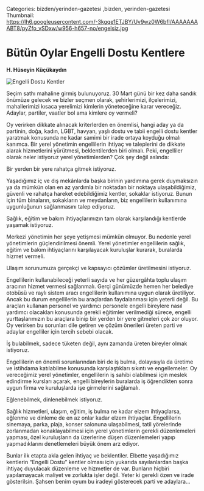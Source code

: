 Categories: bizden/yerinden-gazetesi ,bizden, yerinden-gazetesi
Thumbnail: https://lh6.googleusercontent.com/-3kgqe1ETJBY/Uv9wz0W6bfI/AAAAAAAABT8/pyZfo_vSDxw/w956-h657-no/engelsiz.jpg


# Bütün Oylar Engelli Dostu Kentlere

**H. Hüseyin Küçükaydın**

![Engelli Dostu Kentler](https://lh6.googleusercontent.com/-3kgqe1ETJBY/Uv9wz0W6bfI/AAAAAAAABT8/pyZfo_vSDxw/w956-h657-no/engelsiz.jpg)

Seçim sathı mahaline girmiş bulunuyoruz. 30 Mart günü bir kez daha sandık önümüze gelecek ve bizler seçmen olarak, şehirlerimizi, ilçelerimizi, mahallerimizi kısaca yerelimizi kimlerin yöneteceğine karar vereceğiz. Adaylar, partiler, vaatler bol ama kimlere oy vermeli?

Oy verirken dikkate alınacak kriterlerden en önemlisi, hangi aday ya da partinin, doğa, kadın, LGBT, havyan, yaşlı dostu ve tabii engelli dostu kentler yaratmak konusunda ne kadar samimi bir irade ortaya koyduğu olmalı kanımca. Bir yerel yönetimin engellilerin ihtiyaç ve taleplerini de dikkate alarak hizmetlerini yürütmesi, beklentilerden biri olmalı. Peki, engelliler olarak neler istiyoruz yerel yönetimlerden? Çok şey değil aslında:

Bir yerden bir yere rahatça gitmek istiyoruz.

Yaşadığımız iç ve dış mekânlarda başka birinin yardımına gerek duymaksızın ya da mümkün olan en az yardımla bir noktadan bir noktaya ulaşabildiğimiz, güvenli ve rahatça hareket edebildiğimiz kentler, sokaklar istiyoruz. Bunun için tüm binaların, sokakların ve meydanların, biz engellilerin kullanımına uygunluğunun sağlanmasını talep ediyoruz.

Sağlık, eğitim ve bakım ihtiyaçlarımızın tam olarak karşılandığı kentlerde yaşamak istiyoruz. 

Merkezi yönetimin her şeye yetişmesi mümkün olmuyor. Bu nedenle yerel yönetimlerin güçlendirilmesi önemli. Yerel yönetimler engellilerin sağlık, eğitim ve bakım ihtiyaçlarını karşılayacak kuruluşlar kurarak, buralarda hizmet vermeli.

Ulaşım sorunumuza gerçekçi ve kapsayıcı çözümler üretilmesini istiyoruz.

Engellilerin kullanabileceği yeterli sayıda ve her güzergâhta toplu ulaşım aracının hizmet vermesi sağlanmalı. Gerçi günümüzde hemen her belediye otobüsü ve raylı sistem aracı engellilerin kullanımına uygun olarak üretiliyor. Ancak bu durum engellilerin bu araçlardan faydalanması için yeterli değil. Bu araçları kullanan personel ve yardımcı personele engelli bireylere nasıl yardımcı olacakları konusunda gerekli eğitimler verilmediği sürece, engelli yurttaşlarımızın bu araçlara binip bir yerden bir yere gitmeleri çok zor oluyor. Oy verirken bu sorunları dile getiren ve çözüm önerileri üreten parti ve adaylar engelliler için tercih sebebi olacak.

İş bulabilmek, sadece tüketen değil, aynı zamanda üreten bireyler olmak istiyoruz.

Engellilerin en önemli sorunlarından biri de iş bulma, dolayısıyla da üretime ve istihdama katılabilme konusunda karşılaştıkları sıkıntı ve engellemeler. Oy vereceğimiz yerel yönetimler, engellilerin iş sahibi olabilmesi için meslek edindirme kursları açarak, engelli bireylerin buralarda iş öğrendikten sonra uygun firma ve kuruluşlarda işe girmelerini sağlamalı.

Eğlenebilmek, dinlenebilmek istiyoruz.

Sağlık hizmetleri, ulaşım, eğitim, iş bulma ne kadar elzem ihtiyaçlarsa, eğlenme ve dinleme de en az onlar kadar elzem ihtiyaçlar. Engellilerin sinemaya, parka, plaja, konser salonuna ulaşabilmesi, tatil yörelerinde zorlanmadan konaklayabilmesi için yerel yönetimlerin gerekli düzenlemeleri yapması, özel kuruluşların da üzerlerine düşen düzenlemeleri yapıp yapmadıklarını denetlemeleri büyük önem arz ediyor. 

Bunlar ilk etapta akla gelen ihtiyaç ve beklentiler. Elbette yaşadığımız kentlerin  “Engelli Dostu” kentler olması için yukarıda sayılanlardan başka ihtiyaç duyulacak düzenleme ve hizmetler de var. Bunların hiçbiri yapılamayacak maliyet ve zorlukta işler değil. Yeter ki gerekli özen ve irade gösterilsin. Şahsen benim oyum bu iradeyi gösterecek parti ve adaylara…

